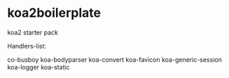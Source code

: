 # koa2boilerplate
koa2 starter pack

Handlers-list:

co-busboy
koa-bodyparser
koa-convert
koa-favicon
koa-generic-session
koa-logger
koa-static

